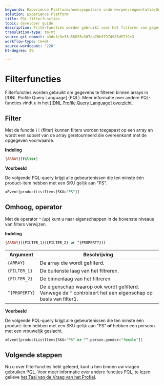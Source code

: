 ```yaml
---
keywords: Experience Platform;home;populaire onderwerpen;segmentatie;Segmentatie;Segmenteringsservice;pql;PQL;Profile Query Language;filter;filter;
solution: Experience Platform
title: PQL-filterfuncties
topic: developer guide
description: Filterfuncties worden gebruikt voor het filteren van gegevens binnen arrays in Profile Query Language (PQL).
translation-type: tm+mt
source-git-commit: b3defc3e33a55855e307ab70b9797d985d5719e3
workflow-type: tm+mt
source-wordcount: '220'
ht-degree: 2%

---
```



# Filterfuncties

Filterfuncties worden gebruikt om gegevens te filteren binnen arrays in [!DNL Profile Query Language] (PQL). Meer informatie over andere PQL-functies vindt u in het [[!DNL Profile Query Language] overzicht](./overview.md).

## Filter

Met de functie `[]` (filter) kunnen filters worden toegepast op een array en wordt een subset van de array geretourneerd die overeenkomt met de opgegeven voorwaarde.

**Indeling**

```sql
{ARRAY}[filter]
```

**Voorbeeld**

De volgende PQL-query krijgt alle gebeurtenissen die ten minste één product-item hebben met een SKU gelijk aan &quot;PS&quot;.

```sql
xEvent[productListItems[SKU="PS"]]
```

## Omhoog, operator

Met de operator `^` (up) kunt u naar eigenschappen in de bovenste niveaus van filters verwijzen.

**Indeling**

```sql
{ARRAY}[{FILTER_1}[{FILTER_2} or ^{PROPERTY}]]
```

| Argument | Beschrijving |
| -------- | ----------- |
| `{ARRAY}` | De array die wordt gefilterd. |
| `{FILTER_1}` | De buitenste laag van het filtreren. |
| `{FILTER_2}` | De binnenlaag van het filtreren |
| `^{PROPERTY}` | De eigenschap waarop ook wordt gefilterd. Vanwege de `^` controleert het een eigenschap op basis van filter1. |

**Voorbeeld**

De volgende PQL-query krijgt alle gebeurtenissen die ten minste één product-item hebben met een SKU gelijk aan &quot;PS&quot; **of** hebben een persoon met een vrouwelijk geslacht.

```sql
xEvent[productListItems[SKU="PS" or ^^.person.gender="female"]]
```

## Volgende stappen

Nu u over filterfuncties hebt geleerd, kunt u hen binnen uw vragen gebruiken PQL. Voor meer informatie over andere functies PQL, te lezen gelieve [het Taal van de Vraag van het Profiel](./overview.md).
